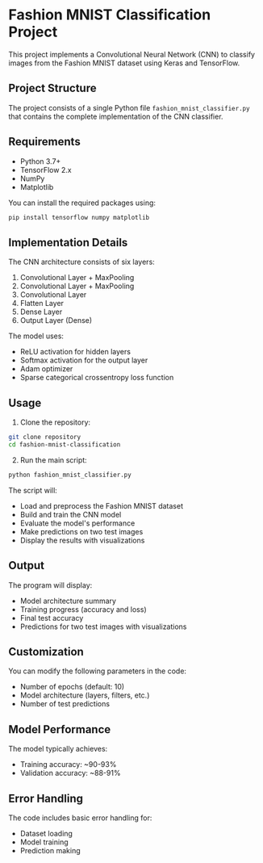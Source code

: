 # Fashion MNIST Classification Project

This project implements a Convolutional Neural Network (CNN) to classify images from the Fashion MNIST dataset using Keras and TensorFlow.

## Project Structure

The project consists of a single Python file `fashion_mnist_classifier.py` that contains the complete implementation of the CNN classifier.

## Requirements

- Python 3.7+
- TensorFlow 2.x
- NumPy
- Matplotlib

You can install the required packages using:

```bash
pip install tensorflow numpy matplotlib
```

## Implementation Details

The CNN architecture consists of six layers:
1. Convolutional Layer + MaxPooling
2. Convolutional Layer + MaxPooling
3. Convolutional Layer
4. Flatten Layer
5. Dense Layer
6. Output Layer (Dense)

The model uses:
- ReLU activation for hidden layers
- Softmax activation for the output layer
- Adam optimizer
- Sparse categorical crossentropy loss function

## Usage

1. Clone the repository:
```bash
git clone repository
cd fashion-mnist-classification
```

2. Run the main script:
```bash
python fashion_mnist_classifier.py
```

The script will:
- Load and preprocess the Fashion MNIST dataset
- Build and train the CNN model
- Evaluate the model's performance
- Make predictions on two test images
- Display the results with visualizations

## Output

The program will display:
- Model architecture summary
- Training progress (accuracy and loss)
- Final test accuracy
- Predictions for two test images with visualizations

## Customization

You can modify the following parameters in the code:
- Number of epochs (default: 10)
- Model architecture (layers, filters, etc.)
- Number of test predictions

## Model Performance

The model typically achieves:
- Training accuracy: ~90-93%
- Validation accuracy: ~88-91%

## Error Handling

The code includes basic error handling for:
- Dataset loading
- Model training
- Prediction making

